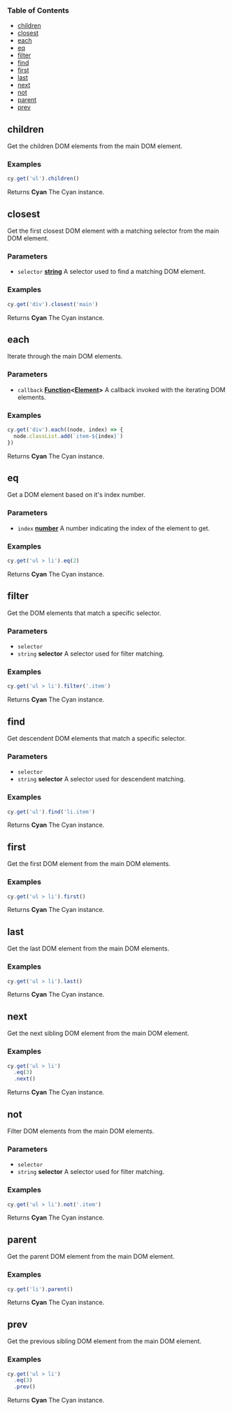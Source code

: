 <!-- Generated by documentation.js. Update this documentation by updating the source code. -->

### Table of Contents

- [children][1]
- [closest][2]
- [each][3]
- [eq][4]
- [filter][5]
- [find][6]
- [first][7]
- [last][8]
- [next][9]
- [not][10]
- [parent][11]
- [prev][12]

## children

Get the children DOM elements from the main DOM element.

### Examples

```javascript
cy.get('ul').children()
```

Returns **Cyan** The Cyan instance.

## closest

Get the first closest DOM element with a matching selector from the main DOM element.

### Parameters

- `selector` **[string][13]** A selector used to find a matching DOM element.

### Examples

```javascript
cy.get('div').closest('main')
```

Returns **Cyan** The Cyan instance.

## each

Iterate through the main DOM elements.

### Parameters

- `callback` **[Function][14]&lt;[Element][15]>** A callback invoked with the iterating DOM elements.

### Examples

```javascript
cy.get('div').each((node, index) => {
  node.classList.add(`item-${index}`)
})
```

Returns **Cyan** The Cyan instance.

## eq

Get a DOM element based on it's index number.

### Parameters

- `index` **[number][16]** A number indicating the index of the element to get.

### Examples

```javascript
cy.get('ul > li').eq(2)
```

Returns **Cyan** The Cyan instance.

## filter

Get the DOM elements that match a specific selector.

### Parameters

- `selector`
- `string` **selector** A selector used for filter matching.

### Examples

```javascript
cy.get('ul > li').filter('.item')
```

Returns **Cyan** The Cyan instance.

## find

Get descendent DOM elements that match a specific selector.

### Parameters

- `selector`
- `string` **selector** A selector used for descendent matching.

### Examples

```javascript
cy.get('ul').find('li.item')
```

Returns **Cyan** The Cyan instance.

## first

Get the first DOM element from the main DOM elements.

### Examples

```javascript
cy.get('ul > li').first()
```

Returns **Cyan** The Cyan instance.

## last

Get the last DOM element from the main DOM elements.

### Examples

```javascript
cy.get('ul > li').last()
```

Returns **Cyan** The Cyan instance.

## next

Get the next sibling DOM element from the main DOM element.

### Examples

```javascript
cy.get('ul > li')
  .eq(3)
  .next()
```

Returns **Cyan** The Cyan instance.

## not

Filter DOM elements from the main DOM elements.

### Parameters

- `selector`
- `string` **selector** A selector used for filter matching.

### Examples

```javascript
cy.get('ul > li').not('.item')
```

Returns **Cyan** The Cyan instance.

## parent

Get the parent DOM element from the main DOM element.

### Examples

```javascript
cy.get('li').parent()
```

Returns **Cyan** The Cyan instance.

## prev

Get the previous sibling DOM element from the main DOM element.

### Examples

```javascript
cy.get('ul > li')
  .eq(3)
  .prev()
```

Returns **Cyan** The Cyan instance.

[1]: #children
[2]: #closest
[3]: #each
[4]: #eq
[5]: #filter
[6]: #find
[7]: #first
[8]: #last
[9]: #next
[10]: #not
[11]: #parent
[12]: #prev
[13]: https://developer.mozilla.org/docs/Web/JavaScript/Reference/Global_Objects/String
[14]: https://developer.mozilla.org/docs/Web/JavaScript/Reference/Statements/function
[15]: https://developer.mozilla.org/docs/Web/API/Element
[16]: https://developer.mozilla.org/docs/Web/JavaScript/Reference/Global_Objects/Number
